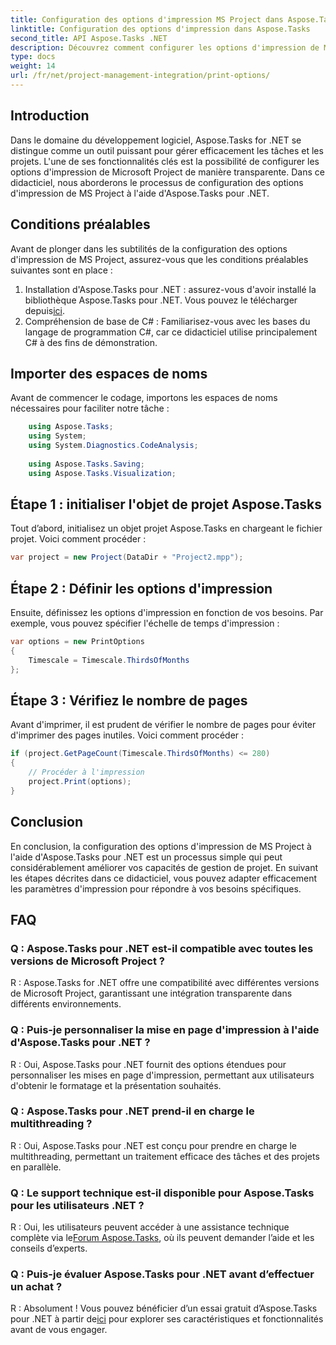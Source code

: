```yaml
---
title: Configuration des options d'impression MS Project dans Aspose.Tasks
linktitle: Configuration des options d'impression dans Aspose.Tasks
second_title: API Aspose.Tasks .NET
description: Découvrez comment configurer les options d'impression de MS Project de manière transparente à l'aide d'Aspose.Tasks pour .NET. Améliorez vos capacités de gestion de projet.
type: docs
weight: 14
url: /fr/net/project-management-integration/print-options/
---
```

## Introduction
Dans le domaine du développement logiciel, Aspose.Tasks for .NET se distingue comme un outil puissant pour gérer efficacement les tâches et les projets. L'une de ses fonctionnalités clés est la possibilité de configurer les options d'impression de Microsoft Project de manière transparente. Dans ce didacticiel, nous aborderons le processus de configuration des options d'impression de MS Project à l'aide d'Aspose.Tasks pour .NET.
## Conditions préalables
Avant de plonger dans les subtilités de la configuration des options d'impression de MS Project, assurez-vous que les conditions préalables suivantes sont en place :
1. Installation d'Aspose.Tasks pour .NET : assurez-vous d'avoir installé la bibliothèque Aspose.Tasks pour .NET. Vous pouvez le télécharger depuis[ici](https://releases.aspose.com/tasks/net/).
2. Compréhension de base de C# : Familiarisez-vous avec les bases du langage de programmation C#, car ce didacticiel utilise principalement C# à des fins de démonstration.

## Importer des espaces de noms
Avant de commencer le codage, importons les espaces de noms nécessaires pour faciliter notre tâche :
```csharp
    using Aspose.Tasks;
    using System;
    using System.Diagnostics.CodeAnalysis;
    
    using Aspose.Tasks.Saving;
    using Aspose.Tasks.Visualization;
```

## Étape 1 : initialiser l'objet de projet Aspose.Tasks
Tout d’abord, initialisez un objet projet Aspose.Tasks en chargeant le fichier projet. Voici comment procéder :
```csharp
var project = new Project(DataDir + "Project2.mpp");
```
## Étape 2 : Définir les options d'impression
Ensuite, définissez les options d'impression en fonction de vos besoins. Par exemple, vous pouvez spécifier l'échelle de temps d'impression :
```csharp
var options = new PrintOptions
{
    Timescale = Timescale.ThirdsOfMonths
};
```
## Étape 3 : Vérifiez le nombre de pages
Avant d'imprimer, il est prudent de vérifier le nombre de pages pour éviter d'imprimer des pages inutiles. Voici comment procéder :
```csharp
if (project.GetPageCount(Timescale.ThirdsOfMonths) <= 280)
{
    // Procéder à l'impression
    project.Print(options);
}
```

## Conclusion
En conclusion, la configuration des options d'impression de MS Project à l'aide d'Aspose.Tasks pour .NET est un processus simple qui peut considérablement améliorer vos capacités de gestion de projet. En suivant les étapes décrites dans ce didacticiel, vous pouvez adapter efficacement les paramètres d'impression pour répondre à vos besoins spécifiques.
## FAQ
### Q : Aspose.Tasks pour .NET est-il compatible avec toutes les versions de Microsoft Project ?
R : Aspose.Tasks for .NET offre une compatibilité avec différentes versions de Microsoft Project, garantissant une intégration transparente dans différents environnements.
### Q : Puis-je personnaliser la mise en page d'impression à l'aide d'Aspose.Tasks pour .NET ?
R : Oui, Aspose.Tasks pour .NET fournit des options étendues pour personnaliser les mises en page d'impression, permettant aux utilisateurs d'obtenir le formatage et la présentation souhaités.
### Q : Aspose.Tasks pour .NET prend-il en charge le multithreading ?
R : Oui, Aspose.Tasks pour .NET est conçu pour prendre en charge le multithreading, permettant un traitement efficace des tâches et des projets en parallèle.
### Q : Le support technique est-il disponible pour Aspose.Tasks pour les utilisateurs .NET ?
 R : Oui, les utilisateurs peuvent accéder à une assistance technique complète via le[Forum Aspose.Tasks](https://forum.aspose.com/c/tasks/15), où ils peuvent demander l’aide et les conseils d’experts.
### Q : Puis-je évaluer Aspose.Tasks pour .NET avant d’effectuer un achat ?
 R : Absolument ! Vous pouvez bénéficier d’un essai gratuit d’Aspose.Tasks pour .NET à partir de[ici](https://releases.aspose.com/) pour explorer ses caractéristiques et fonctionnalités avant de vous engager.